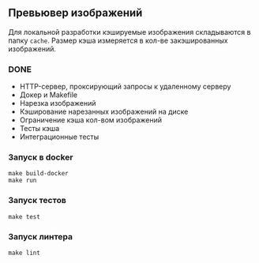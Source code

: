 ## Превьювер изображений

Для локальной разработки кэшируемые изображения складываются в папку `cache`. Размер кэша измеряется в кол-ве закэшированных изображений.

### DONE

* HTTP-сервер, проксирующий запросы к удаленному серверу
* Докер и Makefile
* Нарезка изображений
* Кэширование нарезанных изображений на диске
* Ограничение кэша кол-вом изображений
* Тесты кэша
* Интеграционные тесты

### Запуск в docker

```
make build-docker
make run
```

### Запуск тестов

```
make test
```

### Запуск линтера

```
make lint
```
